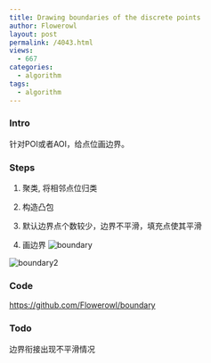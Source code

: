 ```yaml
---
title: Drawing boundaries of the discrete points
author: Flowerowl
layout: post
permalink: /4043.html
views:
  - 667
categories:
  - algorithm
tags:
  - algorithm
---
```


### Intro

针对POI或者AOI，给点位画边界。

### Steps

1. 聚类, 将相邻点位归类

2. 构造凸包

3. 默认边界点个数较少，边界不平滑，填充点使其平滑

4. 画边界
![boundary](http://lazynight.me/wp-content/uploads/2018/04/boundary.png)

![boundary2](http://lazynight.me/wp-content/uploads/2018/04/boundary2.png)

### Code 

<https://github.com/Flowerowl/boundary>

### Todo

边界衔接出现不平滑情况
